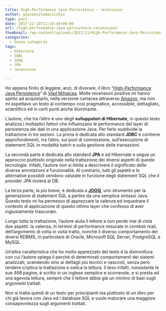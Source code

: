 ```yaml
---
title: High-Performance Java Persistence – recensione
author: giovannitomasicchio
type: post
date: 2017-11-18T11:19:45+00:00
url: /high-performance-java-persistence-recensione/
thumbnail: /wp-content/uploads/2017/11/High-Performance-Java-Persistence.jpg
categories:
  - Senza categoria
tags:
  - Hibernate
  - JDBC
  - JOOQ
  - JPA
  - recensione

---
```

Ho appena finito di leggere, anzi, di divorare, il libro &#8220;[High-Performance Java Persistence][1]&#8221; di [Vlad Mihalcea][2]. Molte recensioni positive mi hanno spinto ad acquistarlo, nella versione cartacea attraverso [Amazon][3], ma non mi aspettavo un testo al contempo così pragmatico, accessibile, dettagliato, scientifico ed in certi punti anche illuminante.

L&#8217;autore, che tra l&#8217;altro è uno degli **sviluppatori di Hibernate**, in questo testo analizza i molteplici fattori che influenzano le performance del layer di persistenza dei dati in una applicazione Java. Per farlo suddivide la trattazione in tre sezioni. La prima è dedicata allo standard **JDBC** e contiene approfondimenti, tra l&#8217;altro, sui pool di connessione, sull&#8217;esecuzione di statement SQL in modalità batch e sulla gestione delle transazioni.

La seconda parte è dedicata allo standard **JPA** e ad Hibernate e segue un approccio piuttosto originale nella trattazione dei diversi aspetti di queste tecnologie. Infatti, l&#8217;autore non si limita a descrivere il significato delle diverse annotazioni e funzionalità. Al contrario, tutti gli aspetti e le alternative possibili vendono valutate in funzione degli statement SQL che il provider JPA invierà al DB.

La terza parte, la più breve, è dedicata a [**JOOQ**][4], uno strumento per la generazione di statement SQL a partire da una semplice sintassi Java. Questo testo mi ha permesso di apprezzare la valenza ed inquadrare il contesto di applicazione di questo ottimo layer che confesso di aver ingiustamente trascurato.

Lungo tutta la trattazione, l&#8217;autore aiuta il lettore a non perde mai di vista due aspetti: la valenza, in termini di performance misurate in contesti reali, dell&#8217;argomento di volta in volta tratto, nonché il diverso comportamento dei diversi RDBMS, in particolare di Oracle, Microsoft SQL Server, PostgreSQL e MySQL.

Un&#8217;altra caratteristica che ho molto apprezzato del testo è la disinvoltura con cui l&#8217;autore spiega il perché di determinati comportamenti dei sistemi analizzati, scendendo sino ai dettagli più tecnici e nascosti, senza però rendere criptica la trattazione e ostica la lettura. Il teso infatti, nonostante le sue 468 pagine, è scritto in un inglese semplice e scorrevole, e si presta ad una agevola lettura, sempre che il lettore abbia già un minimo di basi sugli argomenti trattati.

Non si tratta quindi di un testo per principianti ma piuttosto di un libro per chi già lavora con Java ed i database SQL e vuole maturare una maggiore consapevolezza sugli argomenti trattati.

&nbsp;

 [1]: https://vladmihalcea.com/books/high-performance-java-persistence/
 [2]: https://vladmihalcea.com/about/
 [3]: https://www.amazon.it/High-Performance-Java-Persistence-Vlad-Mihalcea/dp/973022823X/
 [4]: https://www.jooq.org/